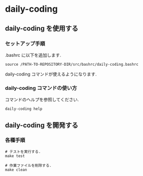 # daily-coding

## daily-coding を使用する

### セットアップ手順

.bashrc に以下を追加します.

    source /PATH-TO-REPOSITORY-DIR/src/bashrc/daily-coding.bashrc

daily-coding コマンドが使えるようになります.

### daily-coding コマンドの使い方

コマンドのヘルプを参照してください.

    daily-coding help

## daily-coding を開発する

### 各種手順

    # テストを実行する.
    make test

    # 作業ファイルを削除する.
    make clean

